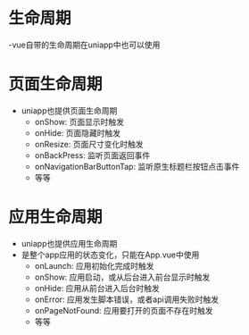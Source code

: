 # 生命周期
 -vue自带的生命周期在uniapp中也可以使用
 
# 页面生命周期
 - uniapp也提供页面生命周期
	- onShow: 页面显示时触发
	- onHide: 页面隐藏时触发
	- onResize: 页面尺寸变化时触发
	- onBackPress: 监听页面返回事件
	- onNavigationBarButtonTap: 监听原生标题栏按钮点击事件
	- 等等

# 应用生命周期
 - uniapp也提供应用生命周期
 - 是整个app应用的状态变化，只能在App.vue中使用
	- onLaunch: 应用初始化完成时触发
	- onShow: 应用启动，或从后台进入前台显示时触发
	- onHide: 应用从前台进入后台时触发
	- onError: 应用发生脚本错误，或者api调用失败时触发
	- onPageNotFound: 应用要打开的页面不存在时触发
	- 等等